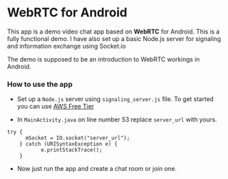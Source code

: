 # WebRTC for Android

This app is a demo video chat app based on **WebRTC** for Android. This is a fully functional demo. I have also set up a basic Node.js server for signaling and information exchange using Socket.io

The demo is supposed to be an introduction to WebRTC workings in Android.


### How to use the app
- Set up a `Node.js` server using  `signaling_server.js` file. To get started you can use [AWS Free Tier](https://aws.amazon.com/free/)

- In `MainActivity.java` on line number 53 replace `server_url` with yours.
 ```
try {
       mSocket = IO.socket("server_url");
     } catch (URISyntaxException e) {
            e.printStackTrace();
     }
 ```

- Now just run the app and create a chat room or join one.
